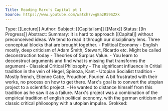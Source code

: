 ```yaml
---
Title: Reading Marx's Capital pt 1
Source: https://www.youtube.com/watch?v=gBazR59SZXk
---
```

Type: [[Lecture]] 
Author: 
Subject: [[Capitalism]] [[Marx]]
Status: [[In Progress]] 
Abstract:
Summary:
	It is hard to approach [[Capital]] without preconceived ideas. We tend to read it through our disciplinary lens. 
	Three conceptual blocks that are brought together.
		- Political Economy
			- English mostly, deep criticism of Adam Smith, Stewart, Ricardo etc. Might be called deconstruction today - Theories of Surplus Value.
				- You learn to deconstruct arguments and find what is missing that transforms the argument
		- Classical Critical Philosophy
			- The significant influence in Critial tradition in the vein of Hegel, Spinoza, Kant 
		- Utopian Socialist tradition
			- Mostly french, Etienne Cabe, Proudhon, Fourier. A bit frustrated with their works, no process on how to get there. Marx's goal is to convert the utopian project to a scientific project.
			- He wanted to distance himself from this tradition as he saw it as a failure. 
		Marx's project was a combination of the empirical tradition of english political economy, with the german criticism of classic critical philosophy with a utopian impulse. 
Grokked: